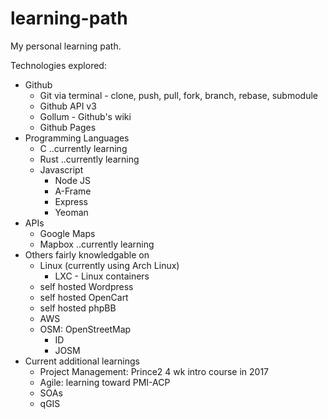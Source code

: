 # learning-path
My personal learning path.

Technologies explored:
  - Github
    - Git via terminal - clone, push, pull, fork, branch, rebase, submodule
    - Github API v3
    - Gollum - Github's wiki
    - Github Pages
  - Programming Languages
    - C ..currently learning
    - Rust ..currently learning
    - Javascript
      - Node JS
      - A-Frame
      - Express
      - Yeoman
  - APIs
    - Google Maps
    - Mapbox ..currently learning
  - Others fairly knowledgable on
    - Linux (currently using Arch Linux)
      - LXC - Linux containers
    - self hosted Wordpress
    - self hosted OpenCart
    - self hosted phpBB
    - AWS
    - OSM: OpenStreetMap
      - ID
      - JOSM
  - Current additional learnings
    - Project Management: Prince2 4 wk intro course in 2017
    - Agile: learning toward PMI-ACP
    - SOAs
    - qGIS
